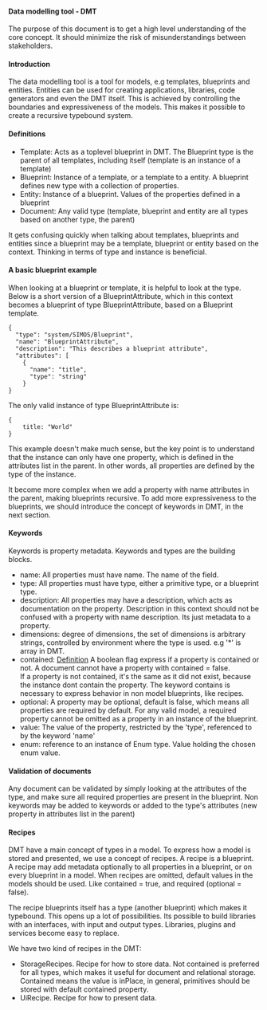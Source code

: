 #### Data modelling tool - DMT
The purpose of this document is to get a high level understanding of the core concept. 
It should minimize the risk of misunderstandings between stakeholders.

#### Introduction
The data modelling tool is a tool for models, e.g templates, blueprints and entities. Entities can be used for creating applications, 
libraries, code generators and even the DMT itself.
This is achieved by controlling the boundaries and expressiveness of the models. 
This makes it possible to create a recursive typebound system.


#### Definitions

- Template: Acts as a toplevel blueprint in DMT. The Blueprint type is the parent of all templates, including itself (template is an instance 
of a template)
- Blueprint: Instance of a template, or a template to a entity. A blueprint defines new type with a collection of properties.
- Entity: Instance of a blueprint. Values of the properties defined in a blueprint
- Document: Any valid type (template, blueprint and entity are all types based on another type, the parent)

It gets confusing quickly when talking about templates, blueprints and entities since a blueprint may be a template, blueprint or entity based 
on the context. Thinking in terms of type and instance is beneficial.


#### A basic blueprint example
When looking at a blueprint or template, it is helpful to look at the type. 
Below is a short version of a BlueprintAttribute, which in this context becomes a blueprint of type BlueprintAttribute, 
based on a Blueprint template.
```
{
  "type": "system/SIMOS/Blueprint",
  "name": "BlueprintAttribute",
  "description": "This describes a blueprint attribute",
  "attributes": [
    {
      "name": "title",
      "type": "string"
    }
}
``` 
The only valid instance of type BlueprintAttribute is:
```
{
    title: "World" 
}
```

This example doesn't make much sense, but the key point is to understand that the instance can only have one property, which is defined in the 
attributes list in the parent. In other words, all properties are defined by the type of the instance.

It become more complex when we add a property with name attributes in the parent, making blueprints recursive. 
To add more expressiveness to the blueprints, we should introduce the concept of keywords in DMT, in the next section.

#### Keywords
Keywords is property metadata. Keywords and types are the building blocks. 

- name: All properties must have name. The name of the field. 
- type: All properties must have type, either a primitive type, or a blueprint type.
- description: All properties may have a description, which acts as documentation on the property. Description in this context 
should not be confused with a property with name description. Its just metadata to a property.
- dimensions: degree of dimensions, the set of dimensions is arbitrary strings, controlled by environment where the type is used. 
e.g '*' is array in DMT.
- contained: [Definition](README_Contained.md) A boolean flag express if a property is contained or not. A document cannot have a property with contained = false.  
If a property is not contained, it's the same as it did not exist, because the instance dont contain the property. 
The keyword contains is necessary to express behavior in non model blueprints, like recipes.
- optional: A property may be optional, default is false, which means all properties are required by default. For any valid model, 
a required property cannot be omitted as a property in an instance of the blueprint.
- value: The value of the property, restricted by the 'type', referenced to by the keyword 'name'
- enum: reference to an instance of Enum type. Value holding the chosen enum value. 


#### Validation of documents
Any document can be validated by simply looking at the attributes of the type, and make sure all required properties are present in the blueprint. 
Non keywords may be added to keywords or added to the type's attributes (new property in attributes list in the parent)

#### Recipes

DMT have a main concept of types in a model. To express how a model is stored and presented, we use a concept of recipes. A recipe is a blueprint. 
A recipe may add metadata optionally to all properties in a blueprint, or on every blueprint in a model. When recipes are omitted, 
default values in the models should be used. Like contained = true, and required (optional = false). 

The recipe blueprints itself has a type (another blueprint) which makes it typebound. This opens up a lot of possibilities.
Its possible to build libraries with an interfaces, with input and output types. Libraries, plugins and services become easy to replace. 

We have two kind of recipes in the DMT:
* StorageRecipes. Recipe for how to store data. Not contained is preferred for all types, which makes it useful for document and relational storage. Contained means the value is inPlace, in general, primitives should be stored with default contained property.
* UiRecipe. Recipe for how to present data. 
